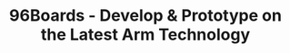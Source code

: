---
title: 96Boards - Develop & Prototype on the Latest Arm Technology
description: >- 
    Products built with the latest silicon, based on open platform specifications for developers, makers and businesses
permalink: "/"
keywords: Arm, Silicon, AI, Developer Boards, Developers, Makers, SoC, Consumer, IoT, Enterprise
layout: flow
css-package: home
js-package: home
jumbotron:
    slider:
        slides:
            - title: Develop & Prototype on the Latest Arm Technology
              title-class: big-title 
              description: >
                Products built with the latest silicon, based on open platform specifications for developers, makers and businesses
              darken: true
              image: /assets/images/content/96boards-home-image-2.jpg
            - title: Linaro announces launch of 96Boards System-on-Module (SOM) Specification
              description: >
                Linaro announces the publication of version 1.0 of 96Boards System-on-Module (SOM) specifications.
              darken: true
              slide-style: "background-position-y: bottom;"
              image: /assets/images/content/bkk19-website-banner.png
              buttons:
                - title: Learn more
                  url: https://www.linaro.org/news/linaro-announces-launch-of-96boards-system-on-module-som-specification/
            - title: NavInfo joins Linaro 96Boards Steering Committee
              description: Linaro announces that NavInfo, a leading digital map content provider, has joined the 96Boards initiative as a Steering Committee member.
              darken: true
              slide-style: "background-position-y: bottom;"
              image: /assets/images/content/city-roads.jpg
              buttons:
                - title: Learn more
                  url: https://www.linaro.org/news/navinfo-joins-linaro-96boards-steering-committee/
            - title: Industry leaders form Autoware Foundation to accelerate collaboration in autonomous driving
              description: >
               Linaro, Tier IV Inc and Apex.AI announces the formation of the Autoware Foundation.
              darken: true
              slide-style: "background-position-y: bottom;"
              image: https://www.linaro.org/assets/images/content/road-timelapse.jpg
              buttons:
                - title: Learn more
                  url: https://www.linaro.org/news/industry-leaders-form-autoware-foundation-to-accelerate-collaboration-in-autonomous-driving/
flow:
    - row: custom_include_row
      source: featured-products.html
    - row: custom_include_row
      source: specifications.html
    - row: custom_include_row
      source: latest-blogs.html 
    - row: custom_include_row
      source: projects.html
---